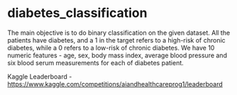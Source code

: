 # diabetes_classification

The main objective is to do binary classification on the given dataset.
All the patients have diabetes, and a 1 in the target refers to a high-risk of chronic diabetes, while a 0 refers to a low-risk of chronic diabetes. We
have 10 numeric features - age, sex, body mass index, average blood pressure and six blood serum measurements for each of diabetes patient.

Kaggle Leaderboard - https://www.kaggle.com/competitions/aiandhealthcareprog1/leaderboard
